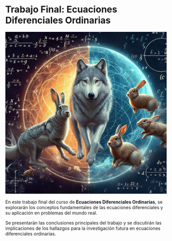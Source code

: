 # Trabajo Final: Ecuaciones Diferenciales Ordinarias

![Wolves and Rabbits](wolvevsrabbit.jpeg)

En este trabajo final del curso de **Ecuaciones Diferenciales Ordinarias**, se explorarán los conceptos fundamentales de las ecuaciones diferenciales y su aplicación en problemas del mundo real.

Se presentarán las conclusiones principales del trabajo y se discutirán las implicaciones de los hallazgos para la investigación futura en ecuaciones diferenciales ordinarias.
